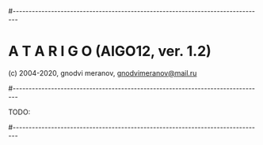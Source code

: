 #
#-------------------------------------------------------------------------------
# A T A R I G O (AIGO12, ver. 1.2)

 (c) 2004-2020, gnodvi meranov, gnodvimeranov@mail.ru

#-------------------------------------------------------------------------------

TODO:


#-------------------------------------------------------------------------------

